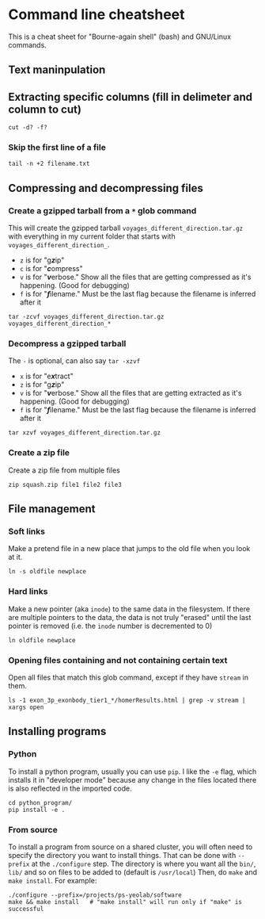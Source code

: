 # Command line cheatsheet

This is a cheat sheet for "Bourne-again shell" (bash) and GNU/Linux commands.

## Text maninpulation
## Extracting specific columns (fill in delimeter and column to cut)
````
cut -d? -f?
````
### Skip the first line of a file

```
tail -n +2 filename.txt
```

## Compressing and decompressing files

### Create a gzipped tarball from a `*` glob command

This will create the gzipped tarball `voyages_different_direction.tar.gz` with everything in my current folder that starts with `voyages_different_direction_`.

* `z` is for "g***z***ip"
* `c` is for "***c***ompress"
* `v` is for "***v***erbose." Show all the files that are getting compressed as it's happening. (Good for debugging)
* `f` is for "***f***ilename." Must be the last flag because the filename is inferred after it

```
tar -zcvf voyages_different_direction.tar.gz voyages_different_direction_*
```

### Decompress a gzipped tarball

The `-` is optional, can also say `tar -xzvf`

* `x` is for "e***x***tract"
* `z` is for "g***z***ip"
* `v` is for "***v***erbose." Show all the files that are getting extracted as it's happening. (Good for debugging)
* `f` is for "***f***ilename." Must be the last flag because the filename is inferred after it

```
tar xzvf voyages_different_direction.tar.gz
```

### Create a zip file

Create a zip file from multiple files

```
zip squash.zip file1 file2 file3
```


## File management

### Soft links

Make a pretend file in a new place that jumps to the old file when you look at it.

```
ln -s oldfile newplace
```

### Hard links

Make a new pointer (aka `inode`) to the same data in the filesystem. If there are multiple pointers to the data, the data is not truly "erased" until the last pointer is removed (i.e. the `inode` number is decremented to 0)

```
ln oldfile newplace
```

### Opening files containing and not containing certain text

Open all files that match this glob command, except if they have `stream` in them.

```
ls -1 exon_3p_exonbody_tier1_*/homerResults.html | grep -v stream | xargs open
```

## Installing programs 

### Python

To install a python program, usually you can use `pip`. I like the `-e` flag, which installs it in "developer mode" because any change in the files located there is also reflected in the imported code.

```
cd python_program/
pip install -e .
```

### From source

To install a program from source on a shared cluster, you will often need to specify the directory you want to install things. That can be done with `--prefix` at the `./configure` step. The directory is where you want all the `bin/`, `lib/` and so on files to be added to (default is `/usr/local`) Then, do `make` and `make install`. For example:

```
./configure --prefix=/projects/ps-yeolab/software
make && make install   # "make install" will run only if "make" is successful
```

